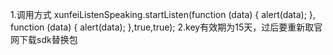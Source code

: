 1.调用方式
xunfeiListenSpeaking.startListen(function (data) {
            alert(data);
        }, function (data) {
            alert(data);
        },true,true);
2.key有效期为15天，过后要重新取官网下载sdk替换包